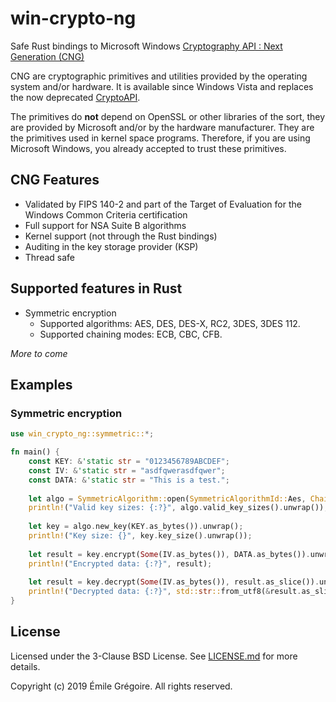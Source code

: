 # win-crypto-ng

Safe Rust bindings to Microsoft Windows
[Cryptography API : Next Generation (CNG)](https://docs.microsoft.com/en-us/windows/win32/seccng/cng-portal)

CNG are cryptographic primitives and utilities provided by the operating system and/or hardware. It is available since
Windows Vista and replaces the now deprecated
[CryptoAPI](https://docs.microsoft.com/fr-fr/windows/win32/seccrypto/cryptography-portal).

The primitives do **not** depend on OpenSSL or other libraries of the sort, they are provided by Microsoft and/or by
the hardware manufacturer. They are the primitives used in kernel space programs. Therefore, if you are using Microsoft
Windows, you already accepted to trust these primitives.

## CNG Features

- Validated by FIPS 140-2 and part of the Target of Evaluation for the Windows Common Criteria certification
- Full support for NSA Suite B algorithms
- Kernel support (not through the Rust bindings)
- Auditing in the key storage provider (KSP)
- Thread safe

## Supported features in Rust

- Symmetric encryption
  - Supported algorithms: AES, DES, DES-X, RC2, 3DES, 3DES 112.
  - Supported chaining modes: ECB, CBC, CFB.

*More to come*

## Examples

### Symmetric encryption

```rust
use win_crypto_ng::symmetric::*;

fn main() {
    const KEY: &'static str = "0123456789ABCDEF";
    const IV: &'static str = "asdfqwerasdfqwer";
    const DATA: &'static str = "This is a test.";
    
    let algo = SymmetricAlgorithm::open(SymmetricAlgorithmId::Aes, ChainingMode::Cbc).unwrap();
    println!("Valid key sizes: {:?}", algo.valid_key_sizes().unwrap());
    
    let key = algo.new_key(KEY.as_bytes()).unwrap();
    println!("Key size: {}", key.key_size().unwrap());
    
    let result = key.encrypt(Some(IV.as_bytes()), DATA.as_bytes()).unwrap();
    println!("Encrypted data: {:?}", result);
    
    let result = key.decrypt(Some(IV.as_bytes()), result.as_slice()).unwrap();
    println!("Decrypted data: {:?}", std::str::from_utf8(&result.as_slice()[..DATA.len()]).unwrap());
}
```

## License

Licensed under the 3-Clause BSD License. See [LICENSE.md](LICENSE.md) for more details.

Copyright (c) 2019 Émile Grégoire. All rights reserved.
